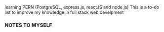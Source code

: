 learning PERN (PostgreSQL, express.js, reactJS and node.js)
This is a to-do list to improve my knowledge in full stack web develpment 


### NOTES TO MYSELF ###